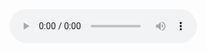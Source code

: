 <audio controls src="http://docs.google.com/uc?export=download&id={{ include.drive-id }}#t={{include.start-time}}" preload="auto">
    <p>Your browser doesn't support HTML5 audio. Here is a <a href="http://docs.google.com/uc?export=download&id={{ include.drive-id }}#t={{include.start-time}}">link to the audio</a> instead.</p>
</audio>